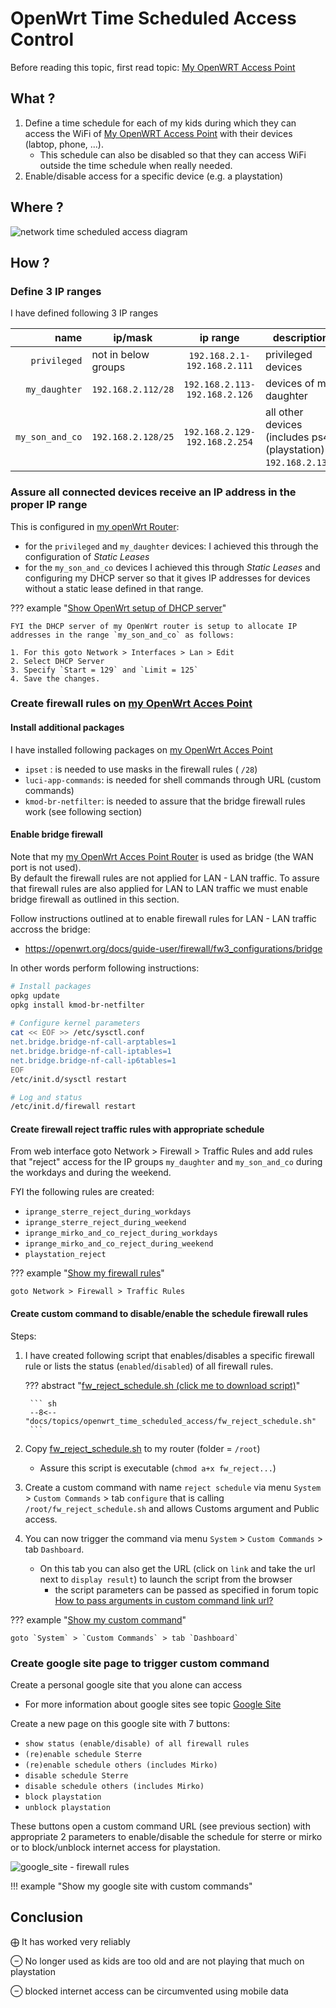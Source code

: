 # OpenWrt Time Scheduled Access Control

Before reading this topic, first read topic: [My OpenWRT Access Point](./../openwrt_access_point/README.md)

## What ?

1. Define a time schedule for each of my kids during which they can access the WiFi of [My OpenWRT Access Point](./../openwrt_access_point/README.md) with their devices (labtop, phone, ...).
    * This schedule can also be disabled so that they can access WiFi outside the time schedule when really needed.
2. Enable/disable access for a specific device (e.g. a playstation)

## Where ?

![network time scheduled access diagram](./network_access.drawio.png)

## How ?

### Define 3 IP ranges

I have defined following 3 IP ranges

| name | ip/mask | ip range | description |
|--:|---|:---:|--|
| `privileged` | not in below groups | `192.168.2.1-192.168.2.111` | privileged devices |
| `my_daughter` | `192.168.2.112/28`  | `192.168.2.113-192.168.2.126` | devices of my daughter |
| `my_son_and_co` | `192.168.2.128/25` | `192.168.2.129-192.168.2.254` | all other devices (includes ps4 (playstation) = `192.168.2.131`) |

### Assure all connected devices receive an IP address in the proper IP range

This is configured in [my openWrt Router](./../openwrt_router/README.md):

* for the `privileged` and `my_daughter` devices: I achieved this through the configuration of *Static Leases*
* for the `my_son_and_co` devices I achieved this through *Static Leases* and configuring my DHCP server so that it gives IP addresses for devices without a static lease defined in that range.

??? example "[Show OpenWrt setup of DHCP server](http://archer7.lan)"

    FYI the DHCP server of my OpenWrt router is setup to allocate IP addresses in the range `my_son_and_co` as follows:

    1. For this goto Network > Interfaces > Lan > Edit
    2. Select DHCP Server
    3. Specify `Start = 129` and `Limit = 125`
    4. Save the changes.

### Create firewall rules on [my OpenWrt Acces Point](./../openwrt_access_point/README.md)

#### Install additional packages

I have installed following packages on [my OpenWrt Acces Point](./../openwrt_access_point/README.md)

* `ipset` : is needed to use masks in the firewall rules ( `/28`)
* `luci-app-commands`: is needed for shell commands through URL (custom commands)
* `kmod-br-netfilter`: is needed to assure that the bridge firewall rules work  (see following section)

#### Enable bridge firewall

Note that my [my OpenWrt Acces Point Router](./../openwrt_access_point/README.md) is used as bridge (the WAN port is not used).  
By default the firewall rules are not applied for LAN - LAN traffic.
To assure that firewall rules are also applied for LAN to LAN traffic we must enable bridge firewall as outlined in this section.

Follow instructions outlined at to enable firewall rules for LAN - LAN traffic accross the bridge:

* https://openwrt.org/docs/guide-user/firewall/fw3_configurations/bridge

In other words perform following instructions:

```sh
# Install packages
opkg update
opkg install kmod-br-netfilter
 
# Configure kernel parameters
cat << EOF >> /etc/sysctl.conf
net.bridge.bridge-nf-call-arptables=1
net.bridge.bridge-nf-call-iptables=1
net.bridge.bridge-nf-call-ip6tables=1
EOF
/etc/init.d/sysctl restart

# Log and status
/etc/init.d/firewall restart
```

#### Create firewall reject traffic rules with appropriate schedule

From web interface goto Network > Firewall > Traffic Rules and add rules that "reject" access for the IP groups `my_daughter` and `my_son_and_co` during the workdays and during the weekend.

FYI the following rules are created:

* `iprange_sterre_reject_during_workdays`
* `iprange_sterre_reject_during_weekend`
* `iprange_mirko_and_co_reject_during_workdays`
* `iprange_mirko_and_co_reject_during_weekend`
* `playstation_reject`

??? example "[Show my firewall rules](http://archer6.lan)"

    goto Network > Firewall > Traffic Rules

#### Create custom command to disable/enable the schedule firewall rules

Steps:

1. I have created following script that enables/disables a specific firewall rule or lists the status (`enabled`/`disabled`) of all firewall rules.

    ??? abstract "[fw_reject_schedule.sh (click me to download script)](./fw_reject_schedule.sh)"

        ``` sh
        --8<-- "docs/topics/openwrt_time_scheduled_access/fw_reject_schedule.sh"
        ```

2. Copy [fw_reject_schedule.sh](./fw_reject_schedule.sh) to my router (folder = `/root`)
     * Assure this script is executable (`chmod a+x fw_reject...`)
2. Create a custom command with name `reject schedule` via menu `System` > `Custom Commands` > tab `configure` that is calling `/root/fw_reject_schedule.sh` and allows Customs argument and Public access.
3. You can now trigger the command via menu `System` > `Custom Commands` > tab `Dashboard`.
   * On this tab you can also get the URL (click on `link` and take the url next to `display result`) to launch the script from the browser
      * the script parameters can be passed as specified in forum topic [How to pass arguments in custom command link url?](https://forum.openwrt.org/t/how-to-pass-arguments-in-custom-command-link-url/108804)

??? example "[Show my custom command](http://archer6.lan)"

    goto `System` > `Custom Commands` > tab `Dashboard`

### Create google site page to trigger custom command

Create a personal google site that you alone can access

* For more information about google sites see topic [Google Site](../google_sites/README.md)

Create a new page on this google site with 7 buttons:

* `show status (enable/disable) of all firewall rules`
* `(re)enable schedule Sterre`
* `(re)enable schedule others (includes Mirko)`
* `disable schedule Sterre`
* `disable schedule others (includes Mirko)`
* `block playstation`
* `unblock playstation`

These buttons open a custom command URL (see previous section) with appropriate 2 parameters to enable/disable the schedule for sterre or mirko or to block/unblock internet access for playstation.

![google_site - firewall rules](./google_site_firewall_reject_rules.png)

!!! example "Show my google site with custom commands"

## Conclusion

⨁ It has worked very reliably

⊖ No longer used as kids are too old and are not playing that much on playstation

⊖ blocked internet access can be circumvented using mobile data
